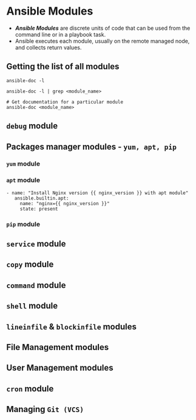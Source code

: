 # Ansible Modules

- <b>_Ansible Modules_</b> are discrete units of code that can be used from the command line or in a playbook task.
- Ansible executes each module, usually on the remote managed node, and collects return values.

## Getting the list of all modules

```
ansible-doc -l

ansible-doc -l | grep <module_name>

# Get documentation for a particular module
ansible-doc <module_name>
```

## `debug` module

## Packages manager modules - `yum, apt, pip`

### `yum` module

### `apt` module

```
- name: "Install Nginx version {{ nginx_version }} with apt module"
   ansible.builtin.apt:
     name: "nginx={{ nginx_version }}"
     state: present
```

### `pip` module

## `service` module

## `copy` module

## `command` module

## `shell` module

## `lineinfile` & `blockinfile` modules

## File Management modules

## User Management modules

## `cron` module

## Managing `Git (VCS)`

